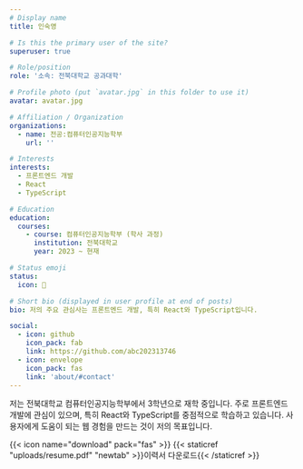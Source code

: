 ```yaml
---
# Display name
title: 인숙영

# Is this the primary user of the site?
superuser: true

# Role/position
role: '소속: 전북대학교 공과대학'

# Profile photo (put `avatar.jpg` in this folder to use it)
avatar: avatar.jpg

# Affiliation / Organization
organizations:
  - name: 전공:컴퓨터인공지능학부
    url: ''

# Interests
interests:
  - 프론트엔드 개발
  - React
  - TypeScript

# Education
education:
  courses:
    - course: 컴퓨터인공지능학부 (학사 과정)
      institution: 전북대학교
      year: 2023 ~ 현재

# Status emoji
status:
  icon: 🐥

# Short bio (displayed in user profile at end of posts)
bio: 저의 주요 관심사는 프론트엔드 개발, 특히 React와 TypeScript입니다.

social:
  - icon: github
    icon_pack: fab
    link: https://github.com/abc202313746
  - icon: envelope
    icon_pack: fas
    link: 'about/#contact'
---
```


저는 전북대학교 컴퓨터인공지능학부에서 3학년으로 재학 중입니다. 주로 프론트엔드 개발에 관심이 있으며, 특히 React와 TypeScript를 중점적으로 학습하고 있습니다. 사용자에게 도움이 되는 웹 경험을 만드는 것이 저의 목표입니다.

{{< icon name="download" pack="fas" >}} {{< staticref "uploads/resume.pdf" "newtab" >}}이력서 다운로드{{< /staticref >}}
